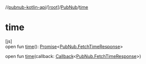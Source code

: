 //[pubnub-kotlin-api](../../../index.md)/[[root]](../index.md)/[PubNub](index.md)/[time](time.md)

# time

[js]\
open fun [time](time.md)(): [Promise](https://kotlinlang.org/api/latest/jvm/stdlib/kotlin.js/-promise/index.html)&lt;[PubNub.FetchTimeResponse](-fetch-time-response/index.md)&gt;

open fun [time](time.md)(callback: [Callback](../-callback/index.md)&lt;[PubNub.FetchTimeResponse](-fetch-time-response/index.md)&gt;)
